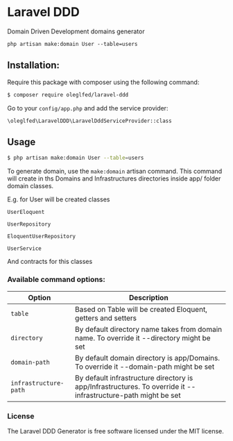 # Laravel DDD
Domain Driven Development domains generator

`php artisan make:domain User --table=users`

## Installation:
Require this package with composer using the following command:

```sh
$ composer require oleglfed/laravel-ddd
```

Go to your `config/app.php` and add the service provider:

`\oleglfed\LaravelDDD\LaravelDddServiceProvider::class`

## Usage


```sh
$ php artisan make:domain User --table=users
```

To generate domain, use the `make:domain` artisan command. This command will create in ths Domains and Infrastructures directories inside app/ folder domain classes.

E.g. for User will be created classes

`UserEloquent`

`UserRepository`

`EloquentUserRepository`

`UserService`

And contracts for this classes

### Available command options:

Option | Description
--------- | -------
`table` | Based on Table will be created Eloquent, getters and setters
`directory` | By default directory name takes from domain name. To override it --directory might be set
`domain-path` | By default domain directory is app/Domains. To override it --domain-path might be set
`infrastructure-path` | By default infrastructure directory is app/Infrastructures. To override it --infrastructure-path might be set

### License

The Laravel DDD Generator is free software licensed under the MIT license.
